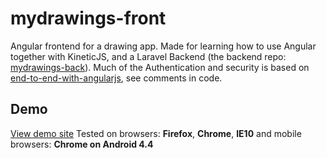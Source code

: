 mydrawings-front
================

Angular frontend for a drawing app. Made for learning how to use Angular together with KineticJS, and a Laravel Backend (the backend repo: [mydrawings-back](https://github.com/stefannygard/mydrawings-back)). Much of the Authentication and security is based on [end-to-end-with-angularjs](https://github.com/davemo/end-to-end-with-angularjs), see comments in code. 

## Demo
[View demo site](http://mydrawings.herokuapp.com)
Tested on browsers: **Firefox**, **Chrome**, **IE10** and mobile browsers: **Chrome on Android 4.4**